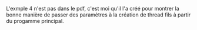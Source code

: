 L'exmple 4 n'est pas dans le pdf, c'est moi qu'il l'a créé pour montrer la bonne manière de passer des
paramètres à la création de thread fils à partir du progamme principal.

